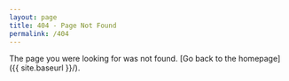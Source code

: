 ```yaml
---
layout: page
title: 404 - Page Not Found
permalink: /404
---
```


The page you were looking for was not found. [Go back to the homepage]({{ site.baseurl }}/).